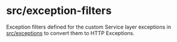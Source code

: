 # src/exception-filters
Exception filters defined for the custom Service layer exceptions in [src/exceptions](../exceptions/) to convert them to HTTP Exceptions.